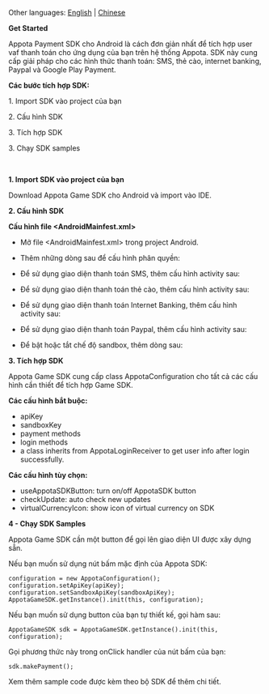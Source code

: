 Other languages: [English]('README_EN.md') | [Chinese]('README_CN.md')

**Get Started**

Appota Payment SDK cho Android là cách đơn giản nhất để tích hợp user
vaf thanh toán cho ứng dụng của bạn trên hệ thống Appota. SDK này cung
cấp giải pháp cho các hình thức thanh toán: SMS, thẻ cào, internet
banking, Paypal và Google Play Payment.

**Các bước tích hợp SDK:**

​1. Import SDK vào project của bạn

​2. Cấu hình SDK

​3. Tích hợp SDK

​3. Chạy SDK samples

 

**1. Import SDK vào project của bạn**

Download Appota Game SDK cho Android và import vào IDE.

**2. Cấu hình SDK**

**Cấu hình file \<AndroidMainfest.xml\>**

- Mở file \<AndroidMainfest.xml\> trong project Android.

- Thêm những dòng sau để cấu hình phân quyền:

    <uses-permission android:name="android.permission.INTERNET" />
    <uses-permission android:name="android.permission.READ_PHONE_STATE" />
    <uses-permission android:name="android.permission.WRITE_EXTERNAL_STORAGE" />
    <uses-permission android:name="android.permission.ACCESS_NETWORK_STATE" />

- Để sử dụng giao diện thanh toán SMS, thêm cấu hình activity sau:

    <activity android:name="com.appota.gamesdk.SMSPaymentActivity" android:theme="@style/Theme.Appota.GameSDK" android:configChanges="orientation|keyboardHidden|screenSize"/>

- Để sử dụng giao diện thanh toán thẻ cào, thêm cấu hình activity sau:

    <activity android:name="com.appota.gamesdk.CardPaymentActivity" android:theme="@style/Theme.Appota.GameSDK" android:configChanges="orientation|keyboardHidden|screenSize"/>

- Để sử dụng giao diện thanh toán Internet Banking, thêm cấu hình
activity sau:

    <activity android:name="com.appota.gamesdk.BankPaymentActivity" android:theme="@style/Theme.Appota.GameSDK" android:configChanges="orientation|keyboardHidden|screenSize"/>
    <activity android:name="com.appota.gamesdk.ConfirmBankPaymentActivity" android:theme="@style/Theme.Appota.GameSDK" android:configChanges="orientation|keyboardHidden|screenSize"/>

- Để sử dụng giao diện thanh toán Paypal, thêm cấu hình activity sau:

    <activity android:name="com.appota.gamesdk.PaypalPaymentActivity" android:theme="@style/Theme.Appota.GameSDK" android:configChanges="orientation|keyboardHidden|screenSize"/>
    <activity android:name="com.appota.gamesdk.ConfirmPaypalPaymentActivity" android:theme="@style/Theme.Appota.GameSDK" android:configChanges="orientation|keyboardHidden|screenSize"/>
    <service android:name="com.paypal.android.sdk.payments.PayPalService" android:exported="false" />
    <activity android:name="com.paypal.android.sdk.payments.PaymentActivity" />
    <activity android:name="com.paypal.android.sdk.payments.LoginActivity" />
    <activity android:name="com.paypal.android.sdk.payments.PaymentMethodActivity" />
    <activity android:name="com.paypal.android.sdk.payments.PaymentConfirmActivity" />
    <activity android:name="com.paypal.android.sdk.payments.PaymentCompletedActivity" />

- Để bật hoặc tắt chế độ sandbox, thêm dòng sau:

    <meta-data android:name="sandbox" android:value="false" />

**3. Tích hợp SDK**

Appota Game SDK cung cấp class AppotaConfiguration cho tất cả các cấu
hình cần thiết để tích hợp Game SDK.

**Các cấu hình bắt buộc:**

- apiKey
 - sandboxKey
 - payment methods
 - login methods
 - a class inherits from AppotaLoginReceiver to get user info after
login successfully.

**Các cấu hình tùy chọn:**

- useAppotaSDKButton: turn on/off AppotaSDK button
 - checkUpdate: auto check new updates
 - virtualCurrencyIcon: show icon of virtual currency on SDK

**4 - Chạy SDK Samples**

Appota Game SDK cần một button để gọi lên giao diện UI được xây dựng
sẵn.

Nếu bạn muốn sử dụng nút bấm mặc định của Appota SDK:

    configuration = new AppotaConfiguration();
    configuration.setApiKey(apiKey);
    configuration.setSandboxApiKey(sandboxApiKey);
    AppotaGameSDK.getInstance().init(this, configuration);

Nếu bạn muốn sử dụng button của bạn tự thiết kế, gọi hàm sau:

    AppotaGameSDK sdk = AppotaGameSDK.getInstance().init(this, configuration);

Gọi phương thức này trong onClick handler của nút bấm của bạn:

    sdk.makePayment();

Xem thêm sample code được kèm theo bộ SDK để thêm chi tiết.
